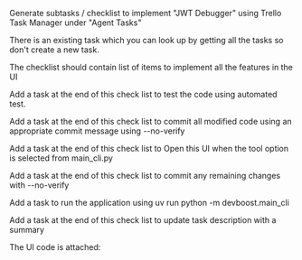 Generate subtasks / checklist to implement "JWT Debugger" using Trello Task Manager under "Agent Tasks"

There is an existing task which you can look up by getting all the tasks so don't create a new task.

The checklist should contain list of items to implement all the features in the UI

Add a task at the end of this check list to test the code using automated test.

Add a task at the end of this check list to commit all modified code using an appropriate commit message using --no-verify

Add a task at the end of this check list to Open this UI when the tool option is selected from main_cli.py

Add a task at the end of this check list to commit any remaining changes with --no-verify

Add a task to run the application using uv run python -m devboost.main_cli 

Add a task at the end of this check list to update task description with a summary

The UI code is attached:
